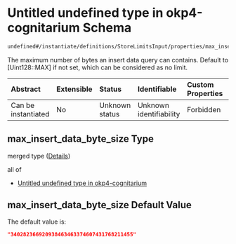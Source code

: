 # Untitled undefined type in okp4-cognitarium Schema

```txt
undefined#/instantiate/definitions/StoreLimitsInput/properties/max_insert_data_byte_size
```

The maximum number of bytes an insert data query can contains. Default to \[Uint128::MAX] if not set, which can be considered as no limit.

| Abstract            | Extensible | Status         | Identifiable            | Custom Properties | Additional Properties | Access Restrictions | Defined In                                                                     |
| :------------------ | :--------- | :------------- | :---------------------- | :---------------- | :-------------------- | :------------------ | :----------------------------------------------------------------------------- |
| Can be instantiated | No         | Unknown status | Unknown identifiability | Forbidden         | Allowed               | none                | [okp4-cognitarium.json\*](schema/okp4-cognitarium.json "open original schema") |

## max\_insert\_data\_byte\_size Type

merged type ([Details](okp4-cognitarium-instantiatemsg-definitions-storelimitsinput-properties-max_insert_data_byte_size.md))

all of

* [Untitled undefined type in okp4-cognitarium](okp4-cognitarium-instantiatemsg-definitions-storelimitsinput-properties-max_insert_data_byte_size-allof-0.md "check type definition")

## max\_insert\_data\_byte\_size Default Value

The default value is:

```json
"340282366920938463463374607431768211455"
```
